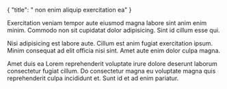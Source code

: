 {
  "title": " non enim aliquip exercitation ea"
}

Exercitation veniam tempor aute eiusmod magna labore sint anim enim minim. Commodo non sit cupidatat dolor adipisicing. Sint id cillum esse qui.

Nisi adipisicing est labore aute. Cillum est anim fugiat exercitation ipsum. Minim consequat ad elit officia nisi sint. Amet aute enim dolor culpa magna.

Amet duis ea Lorem reprehenderit voluptate irure dolore deserunt laborum consectetur fugiat cillum. Do consectetur magna eu voluptate magna quis reprehenderit culpa incididunt et. Sunt id et ad enim pariatur.